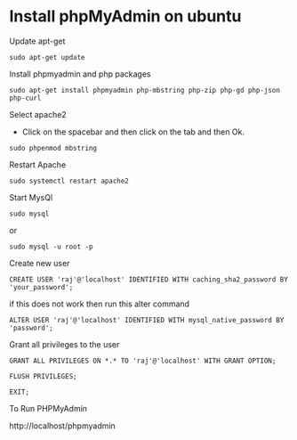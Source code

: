 # Install phpMyAdmin on ubuntu

Update apt-get
```
sudo apt-get update
```
Install phpmyadmin and php packages
```
sudo apt-get install phpmyadmin php-mbstring php-zip php-gd php-json php-curl
```
Select apache2

* Click on the spacebar and then click on the tab and then Ok.

```
sudo phpenmod mbstring
```
Restart Apache
```
sudo systemctl restart apache2
```
Start MysQl
```
sudo mysql
```
or 
```
sudo mysql -u root -p
```
Create new user 
```
CREATE USER 'raj'@'localhost' IDENTIFIED WITH caching_sha2_password BY 'your_password';
```
if this does not work then run this alter command 
```
ALTER USER 'raj'@'localhost' IDENTIFIED WITH mysql_native_password BY 'password';
```
Grant all privileges to the user 
```
GRANT ALL PRIVILEGES ON *.* TO 'raj'@'localhost' WITH GRANT OPTION;
```
```
FLUSH PRIVILEGES;
```
```
EXIT;
```

To Run PHPMyAdmin

http://localhost/phpmyadmin



